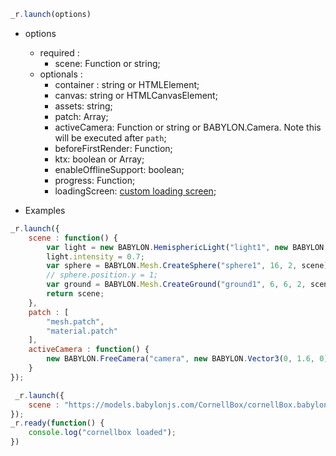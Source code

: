 ```js
_r.launch(options)
```

* options
    * required :
        * scene: Function or string;
    * optionals :
        * container : string or HTMLElement;
        * canvas: string or HTMLCanvasElement;
        * assets: string;
        * patch: Array<any>;
        * activeCamera: Function or string or BABYLON.Camera. Note this will be executed after `path`;
        * beforeFirstRender: Function;
        * ktx: boolean or Array<string>;
        * enableOfflineSupport: boolean;
        * progress: Function;
        * loadingScreen: [custom loading screen](https://doc.babylonjs.com/how_to/creating_a_custom_loading_screen);

* Examples 

```js
_r.launch({
    scene : function() {
        var light = new BABYLON.HemisphericLight("light1", new BABYLON.Vector3(0, 1, 0), scene);
        light.intensity = 0.7;
        var sphere = BABYLON.Mesh.CreateSphere("sphere1", 16, 2, scene);
        // sphere.position.y = 1;
        var ground = BABYLON.Mesh.CreateGround("ground1", 6, 6, 2, scene);
        return scene;
    },
    patch : [
        "mesh.patch",
        "material.patch"
    ],
    activeCamera : function() {
        new BABYLON.FreeCamera("camera", new BABYLON.Vector3(0, 1.6, 0), _r.scene);
    }
});
```
```js
 _r.launch({
    scene : "https://models.babylonjs.com/CornellBox/cornellBox.babylon",
});
_r.ready(function() {
    console.log("cornellbox loaded");
})
```